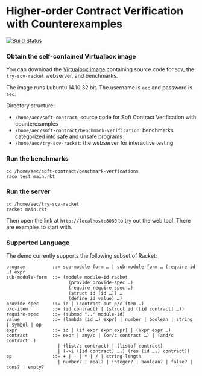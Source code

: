 Higher-order Contract Verification with Counterexamples
=============

[![Build Status](https://travis-ci.org/philnguyen/soft-contract.png?branch=pldi-aec-2015)](https://travis-ci.org/philnguyen/soft-contract)


### Obtain the self-contained Virtualbox image

You can download the [Virtualbox image](http://google.com)
containing source code for `SCV`, the `try-scv-racket` webserver, and benchmarks.

The image runs Lubuntu 14.10 32 bit.
The username is `aec` and password is `aec`.

Directory structure:

* `/home/aec/soft-contract`: source code for Soft Contract Verification with counterexamples
* `/home/aec/soft-contract/benchmark-verification`: benchmarks categorized into safe and unsafe programs
* `/home/aec/try-scv-racket`: the webserver for interactive testing

### Run the benchmarks

    cd /home/aec/soft-contract/benchmark-verfications
    raco test main.rkt

### Run the server

    cd /home/aec/try-scv-racket
    racket main.rkt

Then open the link at `http://localhost:8080` to try out the web tool.
There are examples to start with.

### Supported Language

The demo currently supports the following subset of Racket:

    program          ::= sub-module-form … | sub-module-form … (require id …) expr
	sub-module-form  ::= (module module-id racket
	                       (provide provide-spec …)
                           (require require-spec …)
						   (struct id (id …)) …
                           (define id value) …)
    provide-spec     ::= id | (contract-out p/c-item …)
    p/c-item         ::= (id contract) | (struct id ([id contract] …))
	require-spec     ::= (submod ".." module-id)
	value            ::= (lambda (id …) expr) | number | boolean | string | symbol | op
	expr             ::= id | (if expr expr expr) | (expr expr …)
	contract         ::= expr | any/c | (or/c contract …) | (and/c contract …)
	                   | (list/c contract) | (listof contract)
	                   | (->i ([id contract] …₁) (res (id …₁) contract))
    op               ::= + | - | * | / | string-length
	                   | number? | real? | integer? | boolean? | false? | cons? | empty?
